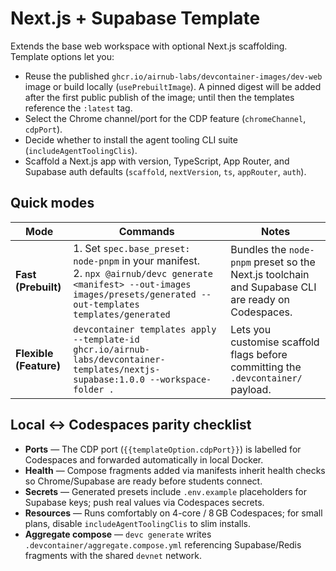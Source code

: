 # Next.js + Supabase Template

Extends the base web workspace with optional Next.js scaffolding. Template options let you:

- Reuse the published `ghcr.io/airnub-labs/devcontainer-images/dev-web` image or build locally (`usePrebuiltImage`). A pinned digest will be added after the first
  public publish of the image; until then the templates reference the `:latest` tag.
- Select the Chrome channel/port for the CDP feature (`chromeChannel`, `cdpPort`).
- Decide whether to install the agent tooling CLI suite (`includeAgentToolingClis`).
- Scaffold a Next.js app with version, TypeScript, App Router, and Supabase auth defaults (`scaffold`, `nextVersion`, `ts`, `appRouter`, `auth`).

## Quick modes

| Mode | Commands | Notes |
| --- | --- | --- |
| **Fast (Prebuilt)** | 1. Set `spec.base_preset: node-pnpm` in your manifest.<br>2. `npx @airnub/devc generate <manifest> --out-images images/presets/generated --out-templates templates/generated` | Bundles the `node-pnpm` preset so the Next.js toolchain and Supabase CLI are ready on Codespaces. |
| **Flexible (Feature)** | `devcontainer templates apply --template-id ghcr.io/airnub-labs/devcontainer-templates/nextjs-supabase:1.0.0 --workspace-folder .` | Lets you customise scaffold flags before committing the `.devcontainer/` payload. |

## Local ↔ Codespaces parity checklist

- **Ports** — The CDP port (`{{templateOption.cdpPort}}`) is labelled for Codespaces and forwarded automatically in local Docker.
- **Health** — Compose fragments added via manifests inherit health checks so Chrome/Supabase are ready before students connect.
- **Secrets** — Generated presets include `.env.example` placeholders for Supabase keys; push real values via Codespaces secrets.
- **Resources** — Runs comfortably on 4-core / 8 GB Codespaces; for small plans, disable `includeAgentToolingClis` to slim installs.
- **Aggregate compose** — `devc generate` writes `.devcontainer/aggregate.compose.yml` referencing Supabase/Redis fragments with the shared `devnet` network.
